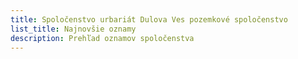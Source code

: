 ```yaml
---
title: Spoločenstvo urbariát Dulova Ves pozemkové spoločenstvo
list_title: Najnovšie oznamy
description: Prehľad oznamov spoločenstva
---
```


